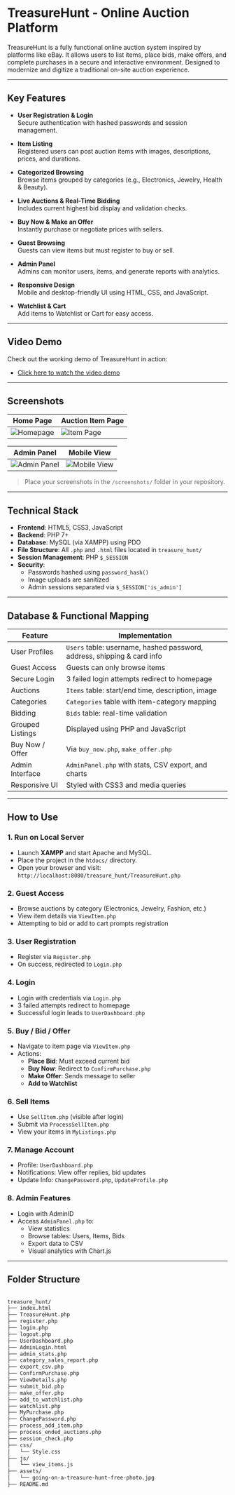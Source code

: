 
#  TreasureHunt - Online Auction Platform

TreasureHunt is a fully functional online auction system inspired by platforms like eBay. It allows users to list items, place bids, make offers, and complete purchases in a secure and interactive environment. Designed to modernize and digitize a traditional on-site auction experience.

---

##  Key Features

- **User Registration & Login**  
  Secure authentication with hashed passwords and session management.

- **Item Listing**  
  Registered users can post auction items with images, descriptions, prices, and durations.

- **Categorized Browsing**  
  Browse items grouped by categories (e.g., Electronics, Jewelry, Health & Beauty).

- **Live Auctions & Real-Time Bidding**  
  Includes current highest bid display and validation checks.

- **Buy Now & Make an Offer**  
  Instantly purchase or negotiate prices with sellers.

- **Guest Browsing**  
  Guests can view items but must register to buy or sell.

- **Admin Panel**  
  Admins can monitor users, items, and generate reports with analytics.

- **Responsive Design**  
  Mobile and desktop-friendly UI using HTML, CSS, and JavaScript.

- **Watchlist & Cart**  
  Add items to Watchlist or Cart for easy access.

---

##  Video Demo

Check out the working demo of TreasureHunt in action:

- [Click here to watch the video demo](https://kennesawedu-my.sharepoint.com/:v:/g/personal/sshamsha_students_kennesaw_edu/ERcwx7kPq2tHp-8vTbLS04IBY06e2WmRNREV5eccSOY8QQ?e=FEVbB8&nav=eyJyZWZlcnJhbEluZm8iOnsicmVmZXJyYWxBcHAiOiJTdHJlYW1XZWJBcHAiLCJyZWZlcnJhbFZpZXciOiJTaGFyZURpYWxvZy1MaW5rIiwicmVmZXJyYWxBcHBQbGF0Zm9ybSI6IldlYiIsInJlZmVycmFsTW9kZSI6InZpZXcifX0%3D)


---

## Screenshots

| Home Page | Auction Item Page |
|-----------|-------------------|
| ![Homepage](screenshots/homepage.png) | ![Item Page](screenshots/item-page.png) |

| Admin Panel | Mobile View |
|-------------|-------------|
| ![Admin Panel](screenshots/admin-panel.png) | ![Mobile View](screenshots/mobile-view.png) |

>  Place your screenshots in the `/screenshots/` folder in your repository.

---

##  Technical Stack

- **Frontend**: HTML5, CSS3, JavaScript  
- **Backend**: PHP 7+  
- **Database**: MySQL (via XAMPP) using PDO  
- **File Structure**: All `.php` and `.html` files located in `treasure_hunt/`  
- **Session Management**: PHP `$_SESSION`  
- **Security**:
  - Passwords hashed using `password_hash()`
  - Image uploads are sanitized
  - Admin sessions separated via `$_SESSION['is_admin']`

---

##  Database & Functional Mapping

| Feature | Implementation |
|--------|----------------|
| User Profiles | `Users` table: username, hashed password, address, shipping & card info |
| Guest Access | Guests can only browse items |
| Secure Login | 3 failed login attempts redirect to homepage |
| Auctions | `Items` table: start/end time, description, image |
| Categories | `Categories` table with item-category mapping |
| Bidding | `Bids` table: real-time validation |
| Grouped Listings | Displayed using PHP and JavaScript |
| Buy Now / Offer | Via `buy_now.php`, `make_offer.php` |
| Admin Interface | `AdminPanel.php` with stats, CSV export, and charts |
| Responsive UI | Styled with CSS3 and media queries |

---

##  How to Use

### 1. Run on Local Server
- Launch **XAMPP** and start Apache and MySQL.
- Place the project in the `htdocs/` directory.
- Open your browser and visit:  
  `http://localhost:8080/treasure_hunt/TreasureHunt.php`

### 2. Guest Access
- Browse auctions by category (Electronics, Jewelry, Fashion, etc.)
- View item details via `ViewItem.php`
- Attempting to bid or add to cart prompts registration

### 3. User Registration
- Register via `Register.php`
- On success, redirected to `Login.php`

### 4. Login
- Login with credentials via `Login.php`
- 3 failed attempts redirect to homepage
- Successful login leads to `UserDashboard.php`

### 5. Buy / Bid / Offer
- Navigate to item page via `ViewItem.php`
- Actions:
  - **Place Bid**: Must exceed current bid
  - **Buy Now**: Redirect to `ConfirmPurchase.php`
  - **Make Offer**: Sends message to seller
  - **Add to Watchlist**

### 6. Sell Items
- Use `SellItem.php` (visible after login)
- Submit via `ProcessSellItem.php`
- View your items in `MyListings.php`

### 7. Manage Account
- Profile: `UserDashboard.php`
- Notifications: View offer replies, bid updates
- Update Info: `ChangePassword.php`, `UpdateProfile.php`

### 8. Admin Features
- Login with AdminID
- Access `AdminPanel.php` to:
  - View statistics
  - Browse tables: Users, Items, Bids
  - Export data to CSV
  - Visual analytics with Chart.js

---

##  Folder Structure

```bash

treasure_hunt/
├── index.html
├── TreasureHunt.php
├── register.php
├── login.php
├── logout.php
├── UserDashboard.php
├── AdminLogin.html
├── admin_stats.php
├── category_sales_report.php
├── export_csv.php
├── ConfirmPurchase.php
├── ViewDetails.php
├── submit_bid.php
├── make_offer.php
├── add_to_watchlist.php
├── watchlist.php
├── MyPurchase.php
├── ChangePassword.php
├── process_add_item.php
├── process_ended_auctions.php
├── session_check.php
├── css/
│   └── Style.css
├── js/
│   └── view_items.js
├── assets/
│   └── going-on-a-treasure-hunt-free-photo.jpg
├── README.md
```

